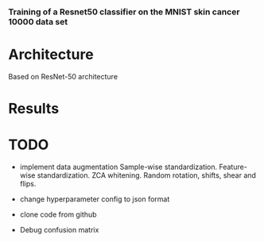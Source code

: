 ### Training of a Resnet50 classifier on the MNIST skin cancer 10000 data set


# Architecture

Based on ResNet-50 architecture


# Results

# TODO

- implement data augmentation
	Sample-wise standardization.
	Feature-wise standardization.
	ZCA whitening.
	Random rotation, shifts, shear and flips.

- change hyperparameter config to json format
- clone code from github
- Debug confusion matrix